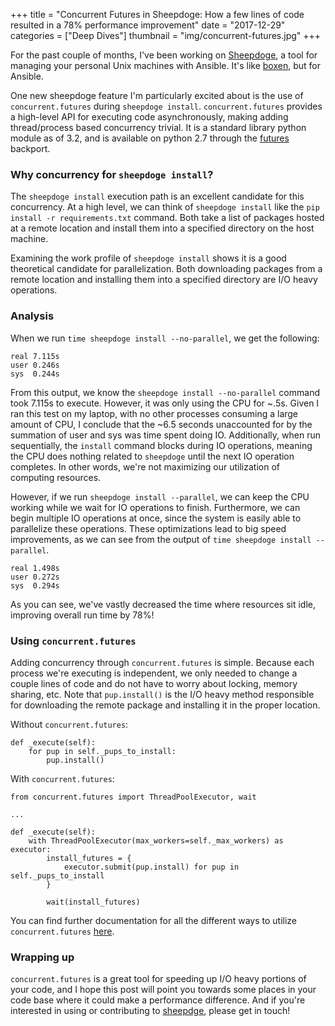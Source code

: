+++
title = "Concurrent Futures in Sheepdoge: How a few lines of code resulted in a 78% performance improvement"
date = "2017-12-29"
categories = ["Deep Dives"]
thumbnail = "img/concurrent-futures.jpg"
+++

For the past couple of months, I've been working on
[Sheepdoge](https://github.com/sheepdoge/sheepdoge), a tool for managing your
personal Unix machines with Ansible. It's like
[boxen](https://github.com/boxen), but for Ansible.

One new sheepdoge feature I'm particularly excited about is the use of `concurrent.futures`
during `sheepdoge install`. `concurrent.futures` provides a high-level API for
executing code asynchronously, making adding thread/process based concurrency
trivial. It is a standard library python module as of 3.2, and is available on python 2.7 through the
[futures](https://pypi.python.org/pypi/futures) backport.

### Why concurrency for `sheepdoge install`?

The `sheepdoge install` execution path is an excellent candidate for this
concurrency. At a high level, we can think of `sheepdoge install` like the `pip
install -r requirements.txt` command. Both take a list of packages hosted at a
remote location and install them into a specified directory on the host machine.

Examining the work profile of `sheepdoge install` shows it is a good theoretical
candidate for parallelization. Both downloading packages from a remote location
and installing them into a specified directory are I/O heavy operations.

### Analysis

When we run `time sheepdoge install --no-parallel`, we get the following:

```
real 7.115s
user 0.246s
sys  0.244s
```

From this output, we know the `sheepdoge install --no-parallel` command took 7.115s to
execute. However, it was only using the CPU for ~.5s. Given I ran this test on
my laptop, with no other processes consuming a large amount of CPU, I conclude
that the ~6.5 seconds unaccounted for by the summation of user and sys was
time spent doing IO. Additionally, when run sequentially, the `install` command blocks during
IO operations, meaning the CPU does nothing related to `sheepdoge` until the next
IO operation completes. In other words, we're not maximizing our utilization of
computing resources.

However, if we run `sheepdoge install --parallel`, we can keep the CPU working
while we wait for IO operations to finish. Furthermore, we can begin multiple IO
operations at once, since the system is easily able to parallelize these
operations. These optimizations lead to big speed improvements, as we can see
from the output of `time sheepdoge install --parallel`.

```
real 1.498s
user 0.272s
sys  0.294s
```

As you can see, we've vastly decreased the time where resources sit idle,
improving overall run time by 78%!

### Using `concurrent.futures`

Adding concurrency through `concurrent.futures` is simple. Because each
process we're executing is independent, we only needed to change a couple lines of code
and do not have to worry about locking, memory sharing, etc. Note that
`pup.install()` is the I/O heavy method responsible for downloading the remote
package and installing it in the proper location.

Without `concurrent.futures`:

```
def _execute(self):
    for pup in self._pups_to_install:
        pup.install()
```

With `concurrent.futures`:

```
from concurrent.futures import ThreadPoolExecutor, wait

...

def _execute(self):
    with ThreadPoolExecutor(max_workers=self._max_workers) as executor:
        install_futures = {
            executor.submit(pup.install) for pup in self._pups_to_install
        }

        wait(install_futures)
```

You can find further documentation for all the different ways to utilize `concurrent.futures`
[here](https://docs.python.org/3/library/concurrent.futures.html).

### Wrapping up

`concurrent.futures` is a great tool for speeding up I/O heavy portions of your
code, and I hope this post will point you towards some places in your code base
where it could make a performance difference. And if you're interested in using
or contributing to [sheepdge](https://github.com/sheepdoge/sheepdoge), please
get in touch!
